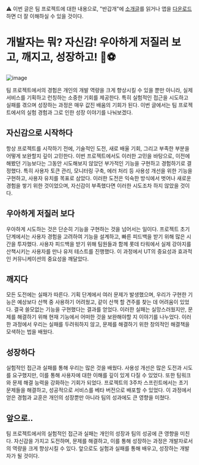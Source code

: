 ⚠️ 이번 글은 팀 프로젝트에 대한 내용으로,
"반갑개"에 [소개글](https://github.com/woowacourse-teams/2024-friendogly)를 읽거나 앱을 [다운로드](https://github.com/woowacourse-teams/2024-friendogly/releases)하면 더 잘 이해하실 수 있을 것이다.

# 개발자는 뭐? 자신감! 우아하게 저질러 보고, 깨지고, 성장하고! 🤨⚽️

![image](https://github.com/user-attachments/assets/359e1f3c-251b-42d0-86bd-a6138aeb52a9)

팀 프로젝트에서의 경험은 개인의 개발 역량을 크게 향상시킬 수 있을 뿐만 아니라, 실제 서비스를 기획하고 런칭하는 소중한 기회를 제공한다.
특히 실험적인 접근을 시도하고 실패를 겪으며 성장하는 과정은 매우 값진 배움의 기회가 된다. 
이번 글에서는 팀 프로젝트에서의 실험 경험과 그로 인한 성장 이야기를 나눠보겠다.



## 자신감으로 시작하다

항상 프로젝트를 시작하기 전에, 기술적인 도전, 새로 배울 기회, 그리고 부족한 부분을 어떻게 보완할지 깊이 고민한다. 
이번 프로젝트에서도 이러한 고민을 바탕으로, 이전에 해봤던 기능보다는 그동안 시도해보지 않았던 부가적인 기능을 구현하고 경험하기로 결정했다. 
특히 사용자 토큰 관리, 모니터링 구축, 에러 처리 등 사용성 개선을 위한 기능을 구현하고, 사용자 유치를 목표로 삼았다. 
이러한 도전은 익숙한 방식에서 벗어나 새로운 경험을 쌓기 위한 것이었으며, 자신감이 부족했다면 이러한 시도조차 하지 않았을 것이다.


## 우아하게 저질러 보다

우아하게 시도하는 것은 단순히 기능을 구현하는 것을 넘어서는 일이다.
프로젝트 초기 단계에서는 사용자 경험을 고려하여 기능을 설계하고, 빠른 피드백을 받기 위해 많은 시간을 투자했다. 
사용자 피드백을 받기 위해 팀원들과 함께 롯데 타워에서 실제 강아지를 산책시키는 사용자를 만나 유저 테스트를 진행했다. 
이 과정에서 UT의 중요성과 효과적인 커뮤니케이션의 중요성을 깨달았다.


## 깨지다

모든 도전에는 실패가 따른다.
기획 단계에서 여러 문제가 발생했으며, 우리가 구현한 기능은 예상보다 산책 중 사용하기 어려웠고, 같이 산책 할 견주를 찾는 데 어려움이 있었다. 
결국 쓸모없는 기능을 구현했다는 결과를 얻었다.
이러한 실패는 실망스러웠지만, 문제를 해결하기 위해 현재 기능에서 어떠한 것을 보완해야할 지 이야기를 나누었다.
이러한 과정에서 우리는 실패를 두려워하지 않고, 문제를 해결하기 위한 창의적인 해결책을 모색하는 법을 배웠다.

## 성장하다

실험적인 접근과 실패를 통해 우리는 많은 것을 배웠다. 
사용성 개선은 많은 도전과 시도를 요구했지만, 이를 통해 사용자에 대한 이해를 깊이 있게 다질 수 있었다. 
또한 팀워크와 문제 해결 능력을 강화하는 기회가 되었다. 
프로젝트의 3주차 스프린트에서는 초기 문제들을 해결하고, 성공적으로 서비스를 베타 버전으로 배포할 수 있었다. 
이 과정에서 얻은 경험과 교훈은 개인의 성장뿐만 아니라 팀의 성과에도 큰 영향을 미쳤다.

## 앞으로..

팀 프로젝트에서의 실험적인 접근과 실패는 개인의 성장과 팀의 성공에 큰 영향을 미친다. 
자신감을 가지고 도전하며, 문제를 해결하고, 이를 통해 성장하는 과정은 개발자로서의 역량을 크게 향상시킬 수 있다. 
앞으로도 실험과 실패를 통해 배우고, 성장하는 개발자가 될 것이다.
